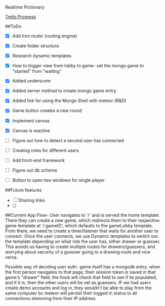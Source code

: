 Realtime Pictionary

[Trello Progress](https://trello.com/b/1auyg9oy/picit)

##ToDo
- [X] Add Iron router (routing engine)
- [X] Create folder structure
- [X] Research dynamic templates
- [X] How to trigger view from lobby to game- set the mongo game to "started" from "waiting"
- [X] Added underscore
- [X] Added server method to create mongo game entry
- [X] Added link for using the Mongo Shell with meteor (R&D) 
- [X] Game button creates a new round  
- [X] Implement canvas
- [X] Canvas is reactive
- [ ] Figure out how to detect a second user has connected
- [ ] Creating roles for different users
- [ ] Add front-end framework
- [ ] Figure out db schema
- [ ] Button to open two windows for single player



##Future features
- [ ] Sharing links
- [ ] 


##Current App Flow- 
User navigates to '/' and is served the home template.  There they can create a new game, which redirects them to their respective game template at '/:gameID', which defaults to the gameLobby template.  From there, we need to create a timer/listener that waits for another user to connect.  Once the user connects, we use Dynamic templates to switch out the template depending on what role the user has, either drawer or guesser.  This avoids us having to create multiple routes for drawers/guessers, and worrying about security of a guesser going to a drawing route and vice versa.

Possible way of deciding user auth- game itself has a mongodb entry.  when the first person navigates to that page, their session token is saved in that game's "drawer" field.  the hook will check that field to see if its populated, and if it is, then the other users will be set as guessers.  IF we had users create demo accounts and log in, they wouldn't be able to play from the same computer bc meteor will persist their logged in status to all connections stemming from their IP address.